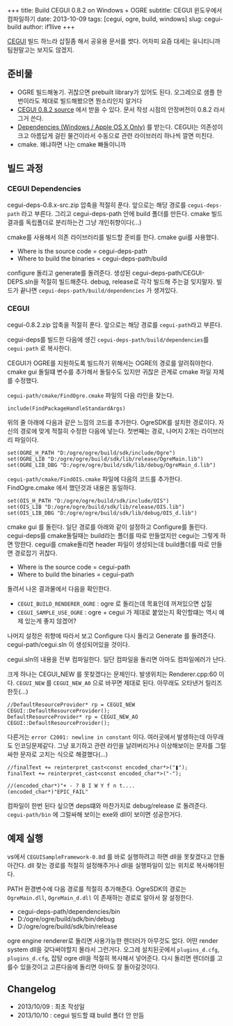 +++
title: Build CEGUI 0.8.2 on Windows + OGRE
subtitle: CEGUI 윈도우에서 컴파일하기
date: 2013-10-09
tags: [cegui, ogre, build, windows]
slug: cegui-build
author: if1live
+++


[CEGUI](http://cegui.org.uk/) 빌드 하느라 삽질좀 해서 공유용 문서를
썻다. 어차피 요즘 대세는 유니티니까 팀원말고는 보지도 않겠지.

준비물
------

-   OGRE 빌드해놓기. 귀찮으면 prebuilt library가 있어도 된다. 오그레으로
    샘플 한번이라도 제대로 빌드해봤으면 뭔소리인지 알거다
-   [CEGUI 0.8.2 source](http://cegui.org.uk/download) 에서 받을
    수 있다. 문서 작성 시점의 안정버전이 0.8.2 라서 그거 쓴다.
-   [Dependencies (Windows / Apple OS
    X Only)](http://cegui.org.uk/download) 를 받는다. CEGUI는 의존성이
    크고 아름답게 걸린 물건이라서 수동으로 관련 라이브러리 하나씩
    깔면 미친다.
-   cmake. 왜냐하면 나는 cmake 빠돌이니까

빌드 과정
---------

### CEGUI Dependencies

cegui-deps-0.8.x-src.zip 압축을 적절히 푼다. 앞으로는 해당 경로를
`cegui-deps-path` 라고 부른다. 그리고 cegui-deps-path 안에 build
폴더를 만든다. cmake 빌드 결과를 독립폴더로 분리하는건 그냥
개인취향이다(...)

cmake를 사용해서 의존 라이브러리를 빌드할 준비를 한다. cmake gui를
사용했다.

-   Where is the source code = cegui-deps-path
-   Where to build the binaries = cegui-deps-path/build

configure 돌리고 generate를 돌려준다. 생성된
cegui-deps-path/CEGUI-DEPS.sln을 적절히 빌드해준다. debug, release로
각각 빌드해 주는걸 잊지말자. 빌드가 끝나면
`cegui-deps-path/build/dependencies` 가 생겨있다.

### CEGUI

cegui-0.8.2.zip 압축을 적절히 푼다. 앞으로는 해당 경로를 `cegui-path`라고 부른다.

cegui-deps를 빌드한 다음에 생긴 `cegui-deps-path/build/dependencies`를 `cegui-path` 로 복사한다.

CEGUI가 OGRE를 지원하도록 빌드하기 위해서는 OGRE의 경로를 알려줘야한다.
cmake gui 돌릴떄 변수를 추가해서 돌릴수도 있지만 귀찮은 관계로 cmake
파일 자체를 수정했다.

`cegui-path/cmake/FindOgre.cmake` 파일의 다음 라인을 찾는다.

```
include(FindPackageHandleStandardArgs)
```

위의 줄 아래에 다음과 같은 느낌의 코드를 추가한다. OgreSDK를 설치한
경로이다. 자신의 경로에 맞게 적절히 수정한 다음에 넣는다. 첫번째는 경로,
나머지 2개는 라이브러리 파일이다.

```
set(OGRE_H_PATH "D:/ogre/ogre/build/sdk/include/Ogre")
set(OGRE_LIB "D:/ogre/ogre/build/sdk/lib/release/OgreMain.lib")
set(OGRE_LIB_DBG "D:/ogre/ogre/build/sdk/lib/debug/OgreMain_d.lib")
```

`cegui-path/cmake/FindOIS.cmake` 파일에 다음의 코드를 추가한다.
FindOgre.cmake 에서 했던것과 내용은 동일하다.

```
set(OIS_H_PATH "D:/ogre/ogre/build/sdk/include/OIS")
set(OIS_LIB "D:/ogre/ogre/build/sdk/lib/release/OIS.lib")
set(OIS_LIB_DBG "D:/ogre/ogre/build/sdk/lib/debug/OIS_d.lib")
```

cmake gui 를 돌린다. 일단 경로를 아래와 같이 설정하고 Configure를
돌린다. cegui-deps를 cmake돌릴때는 build라는 폴더를 따로 만들었지만
cegui는 그렇게 하면 망한다. cegui를 cmake돌리면 header 파일이 생성되는데
build폴더를 따로 만들면 경로잡기 귀찮다.

-   Where is the source code = cegui-path
-   Where to build the binaries = cegui-path

돌려서 나온 결과물에서 다음을 확인한다.

-   `CEGUI_BUILD_RENDERER_OGRE` : ogre 로 돌리는데 목표인데 꺼져있으면
    삽질
-   `CEGUI_SAMPLE_USE_OGRE` : ogre + cegui 가 제대로 붙었는지
    확인할떄는 역시 예제 있는게 좋지 않겠어?

나머지 설정은 취향에 따라서 보고 Configure 다시 돌리고 Generate 를
돌려준다. cegui-path/cegui.sln 이 생성되어있을 것이다.

cegui.sln의 내용을 전부 컴파일한다. 일단 컴파일을 돌리면 아마도
컴파일에러가 난다.

크게 하나는 CEGUI_NEW 를 못찾겠다는 문제인다. 발생위치는
Renderer.cpp:60 이다. `CEGUI_NEW` 를 `CEGUI_NEW_A0` 으로 바꾸면
제대로 된다. 아무래도 오타낸거 릴리즈한듯(...)

```
//DefaultResourceProvider* rp = CEGUI_NEW CEGUI::DefaultResourceProvider();
DefaultResourceProvider* rp = CEGUI_NEW_AO CEGUI::DefaultResourceProvider();
```

다른거는 `error C2001: newline in constant` 이다. 여러곳에서
발생하는데 아무래도 인코딩문제같다. 그냥 포기하고 관련 라인을
날려버리거나 이상해보이는 문자를 그럴싸한 문자로 고치는 식으로
해결했다(...)

```
//finalText += reinterpret_cast<const encoded_char*>("❚");
finalText += reinterpret_cast<const encoded_char*>("-");

//(encoded_char*)"+ - ? B I W Y f n t....
(encoded_char*)"EPIC_FAIL"
```

컴파일이 한번 된다 싶으면 deps떄와 마찬가지로 debug/release 로 돌려준다.
`cegui-path/bin` 에 그럴싸해 보이는 exe와 dll이 보이면 성공한거다.

예제 실행
---------

vs에서 `CEGUISampleFramework-0.8`d 를 바로 실행하려고 하면 dll을
못찾겠다고 안돌아간다. dll 찾는 경로를 적절히 설정해주거나 dll을
실행파일이 있는 위치로 복사해야된다.

PATH 환경변수에 다음 경로를 적절히 추가해준다. OgreSDK의 경로는
`OgreMain.dll`, `OgreMain_d.dll` 이 존재하는 경로로 알아서 잘 설정한다.

-   cegui-deps-path/dependencies/bin
-   D:/ogre/ogre/build/sdk/bin/debug
-   D:/ogre/ogre/build/sdk/bin/release

ogre engine renderer로 돌리면 사용가능한 렌더러가 아무것도 없다. 어떤
render system dll을 갖다써야할지 몰라서 그런거다. 오그레 설치된곳에서
`plugins_d.cfg`, `plugins_d.cfg`, 잡탕 ogre dll을 적절히 복사해서
넣어준다. 다시 돌리면 렌더러를 고를수 있을것이고 고른다음에 돌리면
아마도 잘 돌아갈것이다.

Changelog
---------

-   2013/10/09 : 최초 작성일
-   2013/10/10 : cegui 빌드할 떄 build 폴더 안 만듬
